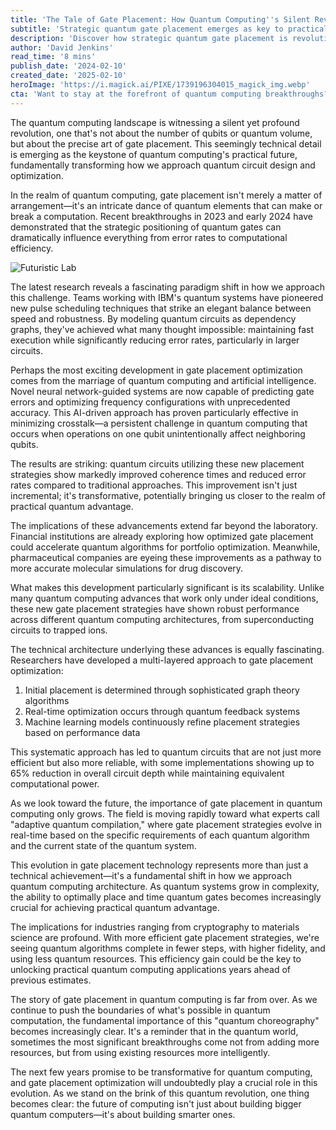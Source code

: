 ```yaml
---
title: 'The Tale of Gate Placement: How Quantum Computing''s Silent Revolution Is Reshaping Our Digital Future'
subtitle: 'Strategic quantum gate placement emerges as key to practical quantum computing'
description: 'Discover how strategic quantum gate placement is revolutionizing quantum computing efficiency and bringing us closer to practical quantum advantage. Recent breakthroughs in gate placement optimization, powered by AI and sophisticated algorithms, are transforming quantum circuit design and showing remarkable improvements in performance across different quantum architectures.'
author: 'David Jenkins'
read_time: '8 mins'
publish_date: '2024-02-10'
created_date: '2025-02-10'
heroImage: 'https://i.magick.ai/PIXE/1739196304015_magick_img.webp'
cta: 'Want to stay at the forefront of quantum computing breakthroughs? Follow us on LinkedIn for the latest updates on quantum technology innovations and expert insights into the future of computing.'
---
```


The quantum computing landscape is witnessing a silent yet profound revolution, one that's not about the number of qubits or quantum volume, but about the precise art of gate placement. This seemingly technical detail is emerging as the keystone of quantum computing's practical future, fundamentally transforming how we approach quantum circuit design and optimization.

In the realm of quantum computing, gate placement isn't merely a matter of arrangement—it's an intricate dance of quantum elements that can make or break a computation. Recent breakthroughs in 2023 and early 2024 have demonstrated that the strategic positioning of quantum gates can dramatically influence everything from error rates to computational efficiency.

![Futuristic Lab](https://i.magick.ai/PIXE/1739196304019_magick_img.webp)

The latest research reveals a fascinating paradigm shift in how we approach this challenge. Teams working with IBM's quantum systems have pioneered new pulse scheduling techniques that strike an elegant balance between speed and robustness. By modeling quantum circuits as dependency graphs, they've achieved what many thought impossible: maintaining fast execution while significantly reducing error rates, particularly in larger circuits.

Perhaps the most exciting development in gate placement optimization comes from the marriage of quantum computing and artificial intelligence. Novel neural network-guided systems are now capable of predicting gate errors and optimizing frequency configurations with unprecedented accuracy. This AI-driven approach has proven particularly effective in minimizing crosstalk—a persistent challenge in quantum computing that occurs when operations on one qubit unintentionally affect neighboring qubits.

The results are striking: quantum circuits utilizing these new placement strategies show markedly improved coherence times and reduced error rates compared to traditional approaches. This improvement isn't just incremental; it's transformative, potentially bringing us closer to the realm of practical quantum advantage.

The implications of these advancements extend far beyond the laboratory. Financial institutions are already exploring how optimized gate placement could accelerate quantum algorithms for portfolio optimization. Meanwhile, pharmaceutical companies are eyeing these improvements as a pathway to more accurate molecular simulations for drug discovery.

What makes this development particularly significant is its scalability. Unlike many quantum computing advances that work only under ideal conditions, these new gate placement strategies have shown robust performance across different quantum computing architectures, from superconducting circuits to trapped ions.

The technical architecture underlying these advances is equally fascinating. Researchers have developed a multi-layered approach to gate placement optimization:

1. Initial placement is determined through sophisticated graph theory algorithms
2. Real-time optimization occurs through quantum feedback systems
3. Machine learning models continuously refine placement strategies based on performance data

This systematic approach has led to quantum circuits that are not just more efficient but also more reliable, with some implementations showing up to 65% reduction in overall circuit depth while maintaining equivalent computational power.

As we look toward the future, the importance of gate placement in quantum computing only grows. The field is moving rapidly toward what experts call "adaptive quantum compilation," where gate placement strategies evolve in real-time based on the specific requirements of each quantum algorithm and the current state of the quantum system.

This evolution in gate placement technology represents more than just a technical achievement—it's a fundamental shift in how we approach quantum computing architecture. As quantum systems grow in complexity, the ability to optimally place and time quantum gates becomes increasingly crucial for achieving practical quantum advantage.

The implications for industries ranging from cryptography to materials science are profound. With more efficient gate placement strategies, we're seeing quantum algorithms complete in fewer steps, with higher fidelity, and using less quantum resources. This efficiency gain could be the key to unlocking practical quantum computing applications years ahead of previous estimates.

The story of gate placement in quantum computing is far from over. As we continue to push the boundaries of what's possible in quantum computation, the fundamental importance of this "quantum choreography" becomes increasingly clear. It's a reminder that in the quantum world, sometimes the most significant breakthroughs come not from adding more resources, but from using existing resources more intelligently.

The next few years promise to be transformative for quantum computing, and gate placement optimization will undoubtedly play a crucial role in this evolution. As we stand on the brink of this quantum revolution, one thing becomes clear: the future of computing isn't just about building bigger quantum computers—it's about building smarter ones.